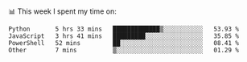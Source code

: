📊 This week I spent my time on:
<!--START_SECTION:waka-->

```text
Python       5 hrs 33 mins   █████████████▒░░░░░░░░░░░   53.93 %
JavaScript   3 hrs 41 mins   █████████░░░░░░░░░░░░░░░░   35.85 %
PowerShell   52 mins         ██░░░░░░░░░░░░░░░░░░░░░░░   08.41 %
Other        7 mins          ▒░░░░░░░░░░░░░░░░░░░░░░░░   01.29 %
```

<!--END_SECTION:waka-->


